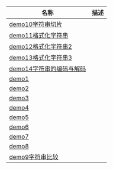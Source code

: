 | 名称 | 描述 |
| - | - |
| [demo10字符串切片](demo10字符串切片.py) | |
| [demo11格式化字符串](demo11格式化字符串.py) | |
| [demo12格式化字符串2](demo12格式化字符串2.py) | |
| [demo13格式化字符串3](demo13格式化字符串3.py) | |
| [demo14字符串的编码与解码](demo14字符串的编码与解码.py) | |
| [demo1](demo1.py) | |
| [demo2](demo2.py) | |
| [demo3](demo3.py) | |
| [demo4](demo4.py) | |
| [demo5](demo5.py) | |
| [demo6](demo6.py) | |
| [demo7](demo7.py) | |
| [demo8](demo8.py) | |
| [demo9字符串比较](demo9字符串比较.py) | |
